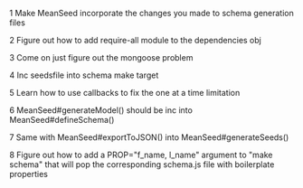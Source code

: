
1   Make MeanSeed incorporate the changes you made to schema generation files

2   Figure out how to add require-all module to the dependencies obj

3   Come on just figure out the mongoose problem 

4   Inc seedsfile into schema make target

5   Learn how to use callbacks to fix the one at a time limitation

6   MeanSeed#generateModel() should be inc into MeanSeed#defineSchema()

7   Same with MeanSeed#exportToJSON() into MeanSeed#generateSeeds()

8   Figure out how to add a PROP="f_name, l_name" argument to "make schema" that will pop the corresponding schema.js file with boilerplate properties